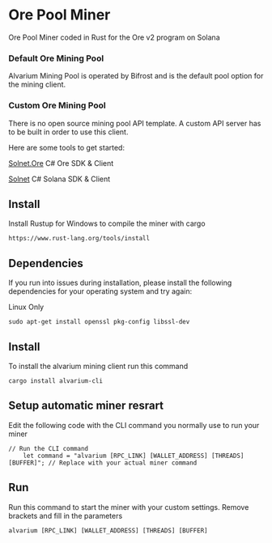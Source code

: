 # Ore Pool Miner
 Ore Pool Miner coded in Rust for the Ore v2 program on Solana

### Default Ore Mining Pool
Alvarium Mining Pool is operated by Bifrost and is the default pool option for the mining client.

### Custom Ore Mining Pool
There is no open source mining pool API template. A custom API server has to be built in order to use this client.

Here are some tools to get started: 

[Solnet.Ore](https://github.com/Bifrost-Technologies/Solnet.Ore) C# Ore SDK & Client

[Solnet](https://github.com/bmresearch/Solnet) C# Solana SDK & Client

## Install

Install Rustup for Windows to compile the miner with cargo
```
https://www.rust-lang.org/tools/install
```
## Dependencies

If you run into issues during installation, please install the following dependencies for your operating system and try again:

Linux Only
```
sudo apt-get install openssl pkg-config libssl-dev
```

## Install

To install the alvarium mining client run this command

```
cargo install alvarium-cli
```

## Setup automatic miner resrart

Edit the following code with the CLI command you normally use to run your miner
```
// Run the CLI command
    let command = "alvarium [RPC_LINK] [WALLET_ADDRESS] [THREADS] [BUFFER]"; // Replace with your actual miner command
```


## Run

Run this command to start the miner with your custom settings. Remove brackets and fill in the parameters
```
alvarium [RPC_LINK] [WALLET_ADDRESS] [THREADS] [BUFFER]
```

